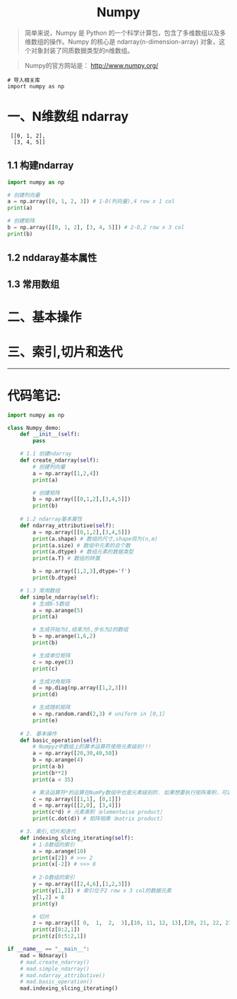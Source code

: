 <h1 align="center">Numpy</h1>

> 简单来说，Numpy 是 Python 的一个科学计算包，包含了多维数组以及多维数组的操作。Numpy 的核心是 ndarray(n-dimension-array) 对象，这个对象封装了同质数据类型的n维数组。

> Numpy的官方网站是： http://www.numpy.org/

    # 导入相关库
    import numpy as np

# 一、N维数组 ndarray

     [[0, 1, 2],
      [3, 4, 5]]

## 1.1 构建ndarray

```python
import numpy as np

# 创建列向量
a = np.array([0, 1, 2, 3]) # 1-D(列向量),4 row x 1 col
print(a)

# 创建矩阵
b = np.array([[0, 1, 2], [3, 4, 5]]) # 2-D,2 row x 3 col
print(b)
```

## 1.2 nddaray基本属性

## 1.3 常用数组

# 二、基本操作

# 三、索引,切片和迭代

----------------------------------------------------------------------------------------------------------------------------------------

# 代码笔记:

```python
import numpy as np 

class Numpy_demo:
    def __init__(self):
        pass

    # 1.1 创建ndarray
    def create_ndarray(self):
        # 创建列向量
        a = np.array([1,2,4])
        print(a)

        # 创建矩阵
        b = np.array([[0,1,2],[3,4,5]])
        print(b)
    
    # 1.2 ndarray基本属性    
    def ndarray_attributive(self):
        a = np.array([[0,1,2],[3,4,5]])
        print(a.shape) # 数组的尺寸,shape将为(n,m)
        print(a.size) # 数组中元素的总个数
        print(a.dtype) # 数组元素的数据类型
        print(a.T) # 数组的转置

        b = np.array([1,2,3],dtype='f')
        print(b.dtype)

    # 1.3 常用数组
    def simple_ndarray(self):
        # 生成0-5数组
        a = np.arange(5)
        print(a)

        # 生成开始为1,结束为5,步长为2的数组
        b = np.arange(1,6,2)
        print(b)

        # 生成单位矩阵
        c = np.eye(3)
        print(c)

        # 生成对角矩阵
        d = np.diag(np.array([1,2,3]))
        print(d)

        # 生成随机矩阵
        e = np.random.rand(2,3) # uniform in [0,1]
        print(e)
    
    # 2. 基本操作
    def basic_operation(self):
        # Numpyz中数组上的算术运算符使用元素级别!!!
        a = np.array([20,30,40,50])
        b = np.arange(4)
        print(a-b)
        print(b**2)
        print(a < 35)

        # 乘法运算符*的运算在NumPy数组中也是元素级别的. 如果想要执行矩阵乘积，可以使用dot函数.
        c = np.array([[1,1], [0,1]])
        d = np.array([[2,0], [3,4]])
        print(c*d) # 元素乘积（elementwise product）
        print(c.dot(d)) # 矩阵相乘（matrix product）

    # 3. 索引,切片和迭代
    def indexing_slcing_iterating(self):
        # 1-D数组的索引
        x = np.arange(10)
        print(x[2]) # >>> 2
        print(x[-2]) # >>> 8
        
        # 2-D数组的索引
        y = np.array([[2,4,6],[1,2,3]])
        print(y[1,2]) # 索引位于2 row x 3 col的数据元素
        y[1,2] = 8
        print(y)

        # 切片
        z = np.array([[ 0,  1,  2,  3],[10, 11, 12, 13],[20, 21, 22, 23],[30, 31, 32, 33],[40, 41, 42, 43]])
        print(z[0:2,1])
        print(z[0:5:2,1])

if __name__ == "__main__":       
    mad = Ndnaray()
    # mad.create_ndarray()
    # mad.simple_ndarray()
    # mad.ndarray_attributive()
    # mad.basic_operation()
    mad.indexing_slcing_iterating()
```








